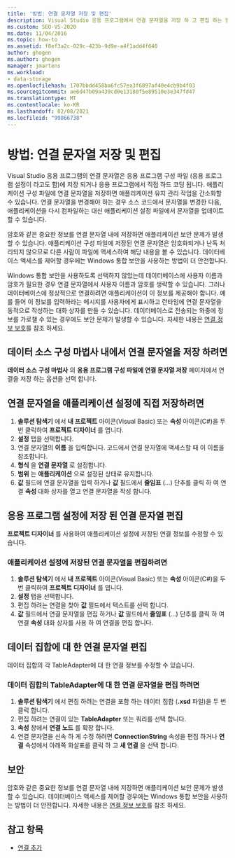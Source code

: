 ```yaml
---
title: '방법: 연결 문자열 저장 및 편집'
description: Visual Studio 응용 프로그램에서 연결 문자열을 저장 하 고 편집 하는 방법을 알아봅니다. 응용 프로그램 설정에서 직접 연결 문자열을 저장 하거나 편집 합니다.
ms.custom: SEO-VS-2020
ms.date: 11/04/2016
ms.topic: how-to
ms.assetid: f8ef3a2c-029c-423b-9d9e-a4f1add4f640
author: ghogen
ms.author: ghogen
manager: jmartens
ms.workload:
- data-storage
ms.openlocfilehash: 1707bbdd458ba6fc57ea3f6897af40e4cb9b4f03
ms.sourcegitcommit: ae6d47b09a439cd0e13180f5e89510e3e347fd47
ms.translationtype: MT
ms.contentlocale: ko-KR
ms.lasthandoff: 02/08/2021
ms.locfileid: "99866738"
---
```

# <a name="how-to-save-and-edit-connection-strings"></a>방법: 연결 문자열 저장 및 편집
Visual Studio 응용 프로그램의 연결 문자열은 응용 프로그램 구성 파일 (응용 프로그램 설정이 라고도 함)에 저장 되거나 응용 프로그램에서 직접 하드 코딩 됩니다. 애플리케이션 구성 파일에 연결 문자열을 저장하면 애플리케이션 유지 관리 작업을 간소화할 수 있습니다. 연결 문자열을 변경해야 하는 경우 소스 코드에서 문자열을 변경한 다음, 애플리케이션을 다시 컴파일하는 대신 애플리케이션 설정 파일에서 문자열을 업데이트할 수 있습니다.

암호와 같은 중요한 정보를 연결 문자열 내에 저장하면 애플리케이션 보안 문제가 발생할 수 있습니다. 애플리케이션 구성 파일에 저장된 연결 문자열은 암호화되거나 난독 처리되지 않으므로 다른 사람이 파일에 액세스하여 해당 내용을 볼 수 있습니다. 데이터베이스 액세스를 제어할 경우에는 Windows 통합 보안을 사용하는 방법이 더 안전합니다.

Windows 통합 보안을 사용하도록 선택하지 않았는데 데이터베이스에 사용자 이름과 암호가 필요한 경우 연결 문자열에서 사용자 이름과 암호를 생략할 수 있습니다. 그러나 데이터베이스에 정상적으로 연결하려면 애플리케이션이 이 정보를 제공해야 합니다. 예를 들어 이 정보를 입력하라는 메시지를 사용자에게 표시하고 런타임에 연결 문자열을 동적으로 작성하는 대화 상자를 만들 수 있습니다. 데이터베이스로 전송되는 와중에 정보를 가로챌 수 있는 경우에도 보안 문제가 발생할 수 있습니다.
자세한 내용은 [연결 정보 보호](/dotnet/framework/data/adonet/protecting-connection-information)를 참조 하세요.

## <a name="to-save-a-connection-string-from-within-the-data-source-configuration-wizard"></a>데이터 소스 구성 마법사 내에서 연결 문자열을 저장 하려면
**데이터 소스 구성 마법사** 의 **응용 프로그램 구성 파일에 연결 문자열 저장** 페이지에서 연결을 저장 하는 옵션을 선택 합니다.

## <a name="to-save-a-connection-string-directly-into-application-settings"></a>연결 문자열을 애플리케이션 설정에 직접 저장하려면
1. **솔루션 탐색기** 에서 **내 프로젝트** 아이콘(Visual Basic) 또는 **속성** 아이콘(C#)을 두 번 클릭하여 **프로젝트 디자이너** 를 엽니다.
1. **설정** 탭을 선택합니다.
1. 연결 문자열의 **이름** 을 입력합니다. 코드에서 연결 문자열에 액세스할 때 이 이름을 참조합니다.
1. **형식** 을 **연결 문자열** 로 설정합니다.
1. **범위** 는 **애플리케이션** 으로 설정된 상태로 유지합니다.
1. **값** 필드에 연결 문자열을 입력 하거나 **값** 필드에서 **줄임표** (...) 단추를 클릭 하 여 연결 **속성** 대화 상자를 열고 연결 문자열을 작성 합니다.

## <a name="edit-connection-strings-stored-in-application-settings"></a>응용 프로그램 설정에 저장 된 연결 문자열 편집
**프로젝트 디자이너** 를 사용하여 애플리케이션 설정에 저장된 연결 정보를 수정할 수 있습니다.

### <a name="to-edit-a-connection-string-stored-in-application-settings"></a>애플리케이션 설정에 저장된 연결 문자열을 편집하려면
1. **솔루션 탐색기** 에서 **내 프로젝트** 아이콘(Visual Basic) 또는 **속성** 아이콘(C#)을 두 번 클릭하여 **프로젝트 디자이너** 를 엽니다.
1. **설정** 탭을 선택합니다.
1. 편집 하려는 연결을 찾아 **값** 필드에서 텍스트를 선택 합니다.
1. **값** 필드에서 연결 문자열을 편집 하거나 **값** 필드에서 **줄임표** (...) 단추를 클릭 하 여 연결 **속성** 대화 상자를 사용 하 여 연결을 편집 합니다.

## <a name="edit-connection-strings-for-datasets"></a>데이터 집합에 대 한 연결 문자열 편집
데이터 집합의 각 TableAdapter에 대 한 연결 정보를 수정할 수 있습니다.

### <a name="to-edit-a-connection-string-for-a-tableadapter-in-a-dataset"></a>데이터 집합의 TableAdapter에 대 한 연결 문자열을 편집 하려면
1. **솔루션 탐색기** 에서 편집 하려는 연결을 포함 하는 데이터 집합 (**.xsd** 파일)을 두 번 클릭 합니다.
1. 편집 하려는 연결이 있는 **TableAdapter** 또는 쿼리를 선택 합니다.
1. **속성** 창에서 **연결 노드** 를 확장 합니다.
1. 연결 문자열을 신속 하 게 수정 하려면 **ConnectionString** 속성을 편집 하거나 **연결** 속성에서 아래쪽 화살표를 클릭 하 고 **새 연결** 을 선택 합니다.

## <a name="security"></a>보안
암호와 같은 중요한 정보를 연결 문자열 내에 저장하면 애플리케이션 보안 문제가 발생할 수 있습니다. 데이터베이스 액세스를 제어할 경우에는 Windows 통합 보안을 사용하는 방법이 더 안전합니다.
자세한 내용은 [연결 정보 보호](/dotnet/framework/data/adonet/protecting-connection-information)를 참조 하세요.

## <a name="see-also"></a>참고 항목

- [연결 추가](../data-tools/add-new-connections.md)
